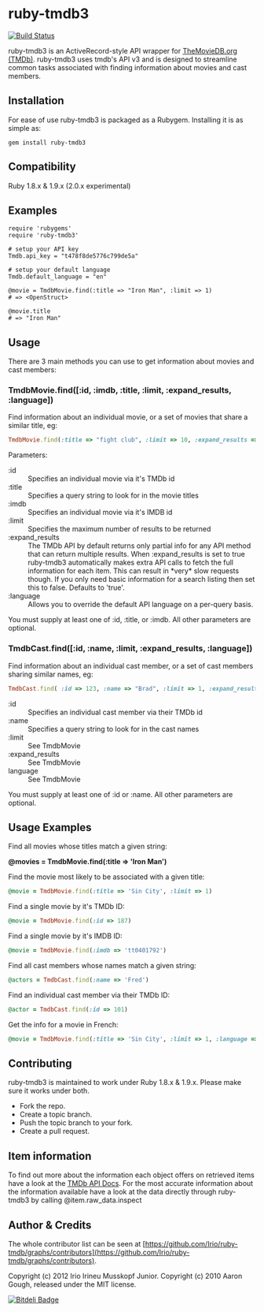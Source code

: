 # ruby-tmdb3

[![Build Status](https://travis-ci.org/defmethodinc/ruby-tmdb.svg)](https://travis-ci.org/defmethodinc/ruby-tmdb)

ruby-tmdb3 is an ActiveRecord-style API wrapper for [TheMovieDB.org (TMDb)](http://www.themoviedb.org/). ruby-tmdb3 uses tmdb's API v3 and is designed to streamline common tasks associated with finding information about movies and cast members.

## Installation

For ease of use ruby-tmdb3 is packaged as a Rubygem. Installing it is as simple as:

```console
gem install ruby-tmdb3
```

## Compatibility

Ruby 1.8.x & 1.9.x (2.0.x experimental)

## Examples

```console
require 'rubygems'
require 'ruby-tmdb3'

# setup your API key
Tmdb.api_key = "t478f8de5776c799de5a"

# setup your default language
Tmdb.default_language = "en"

@movie = TmdbMovie.find(:title => "Iron Man", :limit => 1)
# => <OpenStruct>

@movie.title
# => "Iron Man"
```

## Usage

There are 3 main methods you can use to get information about movies and cast members:

### TmdbMovie.find([:id, :imdb, :title, :limit, :expand_results, :language])

Find information about an individual movie, or a set of movies that share a similar title, eg:

```ruby
TmdbMovie.find(:title => "fight club", :limit => 10, :expand_results => true, :language => "en")
```

Parameters:

<dl>
<dt>:id<dt><dd>Specifies an individual movie via it's TMDb id</dd>
<dt>:title<dt><dd>Specifies a query string to look for in the movie titles</dd>
<dt>:imdb<dt><dd>Specifies an individual movie via it's IMDB id</dd>
<dt>:limit<dt><dd>Specifies the maximum number of results to be returned</dd>
<dt>:expand_results<dt><dd>The TMDb API by default returns only partial info for any API method that can return multiple results. When :expand_results is set to true ruby-tmdb3 automatically makes extra API calls to fetch the full information for each item. This can result in *very* slow requests though. If you only need basic information for a search listing then set this to false. Defaults to 'true'.</dd>
<dt>:language<dt><dd>Allows you to override the default API language on a per-query basis.</dd>
</dl>

You must supply at least one of :id, :title, or :imdb. All other parameters are optional.

### TmdbCast.find([:id, :name, :limit, :expand_results, :language])

Find information about an individual cast member, or a set of cast members sharing similar names, eg:

```ruby
TmdbCast.find( :id => 123, :name => "Brad", :limit => 1, :expand_results => true)
```

<dl>
<dt>:id<dt><dd>Specifies an individual cast member via their TMDb id</dd>
<dt>:name<dt><dd>Specifies a query string to look for in the cast names</dd>
<dt>:limit<dt><dd>See TmdbMovie</dd>
<dt>:expand_results<dt><dd>See TmdbMovie</dd>
<dt>language<dt><dd>See TmdbMovie</dd>
</dl>

You must supply at least one of :id or :name. All other parameters are optional.


## Usage Examples

Find all movies whose titles match a given string:

**@movies = TmdbMovie.find(:title => 'Iron Man')**

Find the movie most likely to be associated with a given title:

```ruby
@movie = TmdbMovie.find(:title => 'Sin City', :limit => 1)
```

Find a single movie by it's TMDb ID:

```ruby
@movie = TmdbMovie.find(:id => 187)
```

Find a single movie by it's IMDB ID:

```ruby
@movie = TmdbMovie.find(:imdb => 'tt0401792')
```

Find all cast members whose names match a given string:

```ruby
@actors = TmdbCast.find(:name => 'Fred')
```

Find an individual cast member via their TMDb ID:

```ruby
@actor = TmdbCast.find(:id => 101)
```

Get the info for a movie in French:

```ruby
@movie = TmdbMovie.find(:title => 'Sin City', :limit => 1, :language => "fr")
```

## Contributing

ruby-tmdb3 is maintained to work under Ruby 1.8.x & 1.9.x. Please make sure it works under both.

* Fork the repo.
* Create a topic branch.
* Push the topic branch to your fork.
* Create a pull request.


## Item information

To find out more about the information each object offers on retrieved items have a look at the [TMDb API Docs](http://help.themoviedb.org/kb/api/about-3). For the most accurate information about the information available have a look at the data directly through ruby-tmdb3 by calling @item.raw_data.inspect

## Author & Credits

The whole contributor list can be seen at [https://github.com/Irio/ruby-tmdb/graphs/contributors](https://github.com/Irio/ruby-tmdb/graphs/contributors).

Copyright (c) 2012 Irio Irineu Musskopf Junior.
Copyright (c) 2010 Aaron Gough, released under the MIT license.

[![Bitdeli Badge](https://d2weczhvl823v0.cloudfront.net/Irio/ruby-tmdb/trend.png)](https://bitdeli.com/free "Bitdeli Badge")
